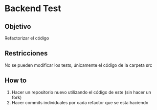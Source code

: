 # Backend Test

## Objetivo

Refactorizar el código

## Restricciones

No se pueden modificar los tests, únicamente el código de la carpeta src

## How to

1. Hacer un repositorio nuevo utilizando el código de este (sin hacer un fork)
2. Hacer commits individuales por cada refactor que se esta haciendo
